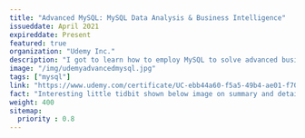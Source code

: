 ```yaml
---
title: "Advanced MySQL: MySQL Data Analysis & Business Intelligence"
issueddate: April 2021
expireddate: Present
featured: true
organization: "Udemy Inc."
description: "I got to learn how to employ MySQL to solve advanced business problems like traffic sources, website performances, channel portfolio management, seasonality, product and user analysis"
image: "/img/udemyadvancedmysql.jpg"
tags: ["mysql"]
link: "https://www.udemy.com/certificate/UC-ebb44a60-f5a5-49b4-ae01-f70f496a09f9/"
fact: "Interesting little tidbit shown below image on summary and detail page"
weight: 400
sitemap:
  priority : 0.8
---
```

